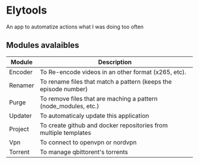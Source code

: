 # Elytools

An app to automatize actions what I was doing too often

## Modules avalaibles

| Module  | Description                                                      |
|---------|------------------------------------------------------------------|
| Encoder | To Re-encode videos in an other format (x265, etc).              |
| Renamer | To rename files that match a pattern (keeps the episode number)  |
| Purge   | To remove files that are maching a pattern (node_modules, etc.)  |
| Updater | To automaticaly update this application                          |
| Project | To create github and docker repositories from multiple templates |
| Vpn     | To connect to openvpn or nordvpn                                 |
| Torrent | To manage qbittorent's torrents                                  |
